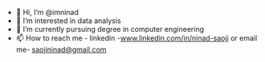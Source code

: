 - 👋 Hi, I’m @imninad
- 👀 I’m interested in data analysis
- 🌱 I’m currently pursuing degree in computer engineering
- 📫 How to reach me - linkedin -www.linkedin.com/in/ninad-saoji or email me- saojininad@gmail.com

<!---
imninad/imninad is a ✨ special ✨ repository because its `README.md` (this file) appears on your GitHub profile.
You can click the Preview link to take a look at your changes.
--->
